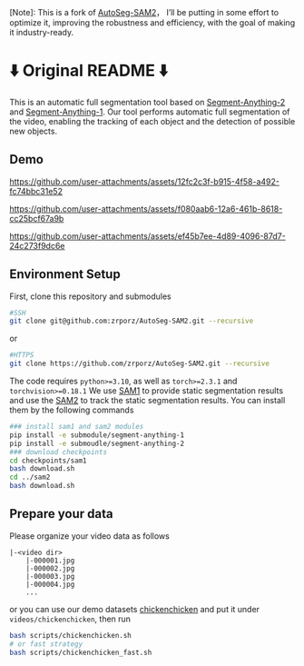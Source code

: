 
[Note]: This is a fork of [AutoSeg-SAM2](https://github.com/zrporz/AutoSeg-SAM2)， I’ll be putting in some effort to optimize it, improving the robustness and efficiency, with the goal of making it industry-ready.





# ⬇️ Original README ⬇️
This is an automatic full segmentation  tool based on [Segment-Anything-2](https://github.com/facebookresearch/segment-anything-2) and [Segment-Anything-1](https://github.com/zrporz/segment-anything-1). Our tool performs automatic full segmentation of the video, enabling the tracking of each object and the detection of possible new objects.


## Demo

https://github.com/user-attachments/assets/12fc2c3f-b915-4f58-a492-fc74bbc31e52


https://github.com/user-attachments/assets/f080aab6-12a6-461b-8618-cc25bcf67a9b


https://github.com/user-attachments/assets/ef45b7ee-4d89-4096-87d7-24c273f9dc6e


## Environment Setup
First, clone this repository and submodules
```bash
#SSH
git clone git@github.com:zrporz/AutoSeg-SAM2.git --recursive
```
or
```bash
#HTTPS
git clone https://github.com/zrporz/AutoSeg-SAM2.git --recursive
```



The code requires `python>=3.10`, as well as `torch>=2.3.1` and `torchvision>=0.18.1`
We use [SAM1](https://github.com/zrporz/segment-anything-1) to provide static segmentation results and use the [SAM2](https://github.com/facebookresearch/segment-anything-2) to track the static segmentation results. You can install them by the following commands
```bash
### install sam1 and sam2 modules
pip install -e submodule/segment-anything-1
pip install -e submoudle/segment-anything-2
### download checkpoints
cd checkpoints/sam1
bash download.sh
cd ../sam2
bash download.sh
```

## Prepare your data
Please organize your video data as follows
```
|-<video dir>
    |-000001.jpg
    |-000002.jpg
    |-000003.jpg
    |-000004.jpg
    ...
```

or you can use our demo datasets [chickenchicken](https://drive.google.com/file/d/10K_ePOMTjgQhWo1EXbM5aX7IU1EKvsrv/view?usp=sharing) and put it under `videos/chickenchicken`, then run
```bash
bash scripts/chickenchicken.sh
# or fast strategy
bash scripts/chickenchicken_fast.sh
```
